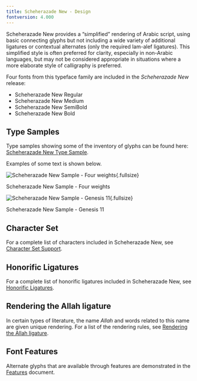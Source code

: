 ```yaml
---
title: Scheherazade New - Design
fontversion: 4.000
---
```


Scheherazade New provides a “simplified” rendering of Arabic script, using basic connecting glyphs but not including a wide variety of additional ligatures or contextual alternates (only the required lam-alef ligatures). This simplified style is often preferred for clarity, especially in non-Arabic languages, but may not be considered appropriate in situations where a more elaborate style of calligraphy is preferred.

Four fonts from this typeface family are included in the *Scheherazade New* release:

- Scheherazade New Regular
- Scheherazade New Medium
- Scheherazade New SemiBold
- Scheherazade New Bold


## Type Samples

Type samples showing some of the inventory of glyphs can be found here: 
[Scheherazade New Type Sample](sample.md).

Examples of some text is shown below. 

![Scheherazade New Sample - Four weights](../assets/images/weights.png){.fullsize}
<!-- PRODUCT SITE IMAGE SRC https://software.sil.org/scheherazade/wp-content/uploads/sites/29/2023/04/weights.png -->
<figcaption>Scheherazade New Sample - Four weights</figcaption>
 

![Scheherazade New Sample - Genesis 11](../assets/images/ScheherazadeGen11.png){.fullsize}
<!-- PRODUCT SITE IMAGE SRC https://software.sil.org/scheherazade/wp-content/uploads/sites/29/2016/03/ScheherazadeGen11.png -->
<figcaption>Scheherazade New Sample - Genesis 11</figcaption>

## Character Set

For a complete list of characters included in Scheherazade New, see [Character Set Support](charset.md).

## Honorific Ligatures

For a complete list of honorific ligatures included in Scheherazade New, see [Honorific Ligatures](honorifics.md).

## Rendering the Allah ligature

In certain types of literature, the name *Allah* and words related to this name are given unique rendering. For a list of the rendering rules, see [Rendering the Allah ligature](allah.md).


## Font Features

Alternate glyphs that are available through features are demonstrated in the [Features](features.md) document. 
